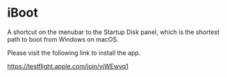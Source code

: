 # iBoot
A shortcut on the menubar to the Startup Disk panel, which is the shortest path to boot from Windows on macOS.

Please visit the following link to install the app.

https://testflight.apple.com/join/yjWEwvq1 
